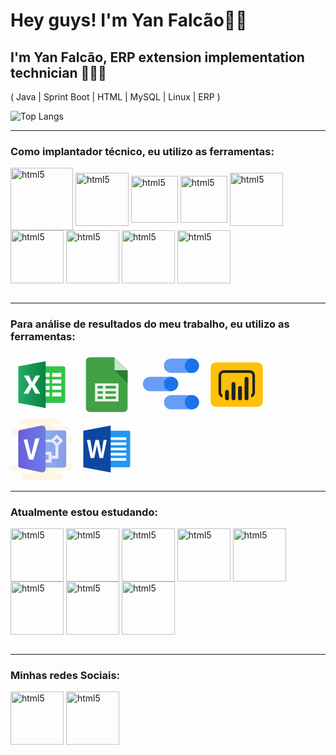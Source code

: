 # Hey guys! I'm Yan Falcão🤘🏼

## I'm Yan Falcão, ERP extension implementation technician 👨🏻‍💻

( Java | Sprint Boot | HTML | MySQL | Linux | ERP )

![Top Langs](https://github-readme-stats.vercel.app/api/top-langs/?username=yanbfalcao&hide_progress=false&theme=dracula)
<br>
*************
### Como implantador técnico, eu utilizo as ferramentas:

<div style="display: inline_block">
  <img heigh="100" width="100" align="center" alt="html5" src=https://cdn.jsdelivr.net/gh/devicons/devicon/icons/mysql/mysql-original-wordmark.svg>
  </img>
  <img heigh="85" width="85" align="center" alt="html5" src=https://cdn.jsdelivr.net/gh/devicons/devicon/icons/java/java-original-wordmark.svg>
  </img>
  <img heigh="75" width="75" align="center" alt="html5" src=https://cdn.jsdelivr.net/gh/devicons/devicon/icons/linux/linux-original.svg>
  </img>
  <img heigh="75" width="75" align="center" alt="html5" src=https://cdn.jsdelivr.net/gh/devicons/devicon/icons/windows8/windows8-original.svg>
  </img>
  <img heigh="85" width="85" align="center" alt="html5" src=https://cdn.jsdelivr.net/gh/devicons/devicon/icons/jenkins/jenkins-original.svg>
  </img>
  <img heigh="85" width="85" align="center" alt="html5" src=https://cdn.jsdelivr.net/gh/devicons/devicon/icons/vscode/vscode-original-wordmark.svg>
  <img heigh="85" width="85" align="center" alt="html5" src=https://cdn.jsdelivr.net/gh/devicons/devicon/icons/putty/putty-original.svg>
  </img>
  <img heigh="85" width="85" align="center" alt="html5" src=https://cdn.jsdelivr.net/gh/devicons/devicon/icons/magento/magento-original-wordmark.svg>
  </img>
  <img heigh="85" width="85" align="center" alt="html5" src=https://cdn.jsdelivr.net/gh/devicons/devicon/icons/woocommerce/woocommerce-original-wordmark.svg>
  </img>    
</div>
<br>

*************
### Para análise de resultados do meu trabalho, eu utilizo as ferramentas:

<svg xmlns="http://www.w3.org/2000/svg" x="0px" y="0px" width="100" height="100" viewBox="0 0 48 48">
<defs><linearGradient id="G7C1BuhajJQaEWHVlNUzHa_BEMhRoRy403e_gr1" x1="6" x2="27" y1="24" y2="24" data-name="ÐÐµÐ·ÑÐ¼ÑÐ½Ð½ÑÐ¹ Ð³ÑÐ°Ð´Ð¸ÐµÐ½Ñ 10" gradientUnits="userSpaceOnUse"><stop offset="0" stop-color="#21ad64"></stop><stop offset="1" stop-color="#088242"></stop></linearGradient></defs><path fill="#31c447" d="m41,10h-16v28h16c.55,0,1-.45,1-1V11c0-.55-.45-1-1-1Z"></path><path fill="#fff" d="m32,15h7v3h-7v-3Zm0,10h7v3h-7v-3Zm0,5h7v3h-7v-3Zm0-10h7v3h-7v-3Zm-7-5h5v3h-5v-3Zm0,10h5v3h-5v-3Zm0,5h5v3h-5v-3Zm0-10h5v3h-5v-3Z"></path><path fill="url(#G7C1BuhajJQaEWHVlNUzHa_BEMhRoRy403e_gr1)" d="m27,42l-21-4V10l21-4v36Z"></path><path fill="#fff" d="m19.13,31l-2.41-4.56c-.09-.17-.19-.48-.28-.94h-.04c-.05.22-.15.54-.32.98l-2.42,4.52h-3.76l4.46-7-4.08-7h3.84l2,4.2c.16.33.3.73.42,1.18h.04c.08-.27.22-.68.44-1.22l2.23-4.16h3.51l-4.2,6.94,4.32,7.06h-3.74Z"></path>
</svg> <svg xmlns="http://www.w3.org/2000/svg" x="0px" y="0px" width="100" height="100" viewBox="0 0 48 48">
<path fill="#43a047" d="M37,45H11c-1.657,0-3-1.343-3-3V6c0-1.657,1.343-3,3-3h19l10,10v29C40,43.657,38.657,45,37,45z"></path><path fill="#c8e6c9" d="M40 13L30 13 30 3z"></path><path fill="#2e7d32" d="M30 13L40 23 40 13z"></path><path fill="#e8f5e9" d="M31,23H17h-2v2v2v2v2v2v2v2h18v-2v-2v-2v-2v-2v-2v-2H31z M17,25h4v2h-4V25z M17,29h4v2h-4V29z M17,33h4v2h-4V33z M31,35h-8v-2h8V35z M31,31h-8v-2h8V31z M31,27h-8v-2h8V27z"></path>
</svg>  <svg xmlns="http://www.w3.org/2000/svg" x="0px" y="0px" width="100" height="100" viewBox="0 0 48 48">
<path fill="#669df6" d="M39.715,32.01H23.99c-3.803,0-5.933,2.662-5.933,5.495c0,2.615,1.806,5.495,5.933,5.495h15.725V32.01	z"></path><ellipse cx="39.5" cy="37.505" fill="#1a73e8" rx="5.5" ry="5.495"></ellipse><path fill="#669df6" d="M23.551,18H7.813c-3.806,0-5.938,2.664-5.938,5.5c0,2.617,1.808,5.5,5.938,5.5h15.739V18z"></path><circle cx="23.5" cy="23.5" r="5.5" fill="#1a73e8"></circle><path fill="#669df6" d="M39.711,4H23.972c-3.806,0-5.938,2.664-5.938,5.5c0,2.617,1.808,5.5,5.938,5.5h15.739V4z"></path><circle cx="39.5" cy="9.5" r="5.5" fill="#1a73e8"></circle>
</svg>  <svg xmlns="http://www.w3.org/2000/svg" x="0px" y="0px" width="100" height="100" viewBox="0 0 48 48">
<path fill="#ffc107" d="M40,41H8c-2.206,0-4-1.794-4-4V11c0-2.206,1.794-4,4-4h32c2.206,0,4,1.794,4,4v26	C44,39.206,42.206,41,40,41z"></path><path fill="#212121" d="M34,12.98H14.02c-2.2,0-4,1.79-4,4V30c0,1.86,1.27,3.42,2.98,3.86v-2.14	c-0.59-0.35-0.98-0.99-0.98-1.72V16.98c0-1.1,0.9-2,2-2H34c1.1,0,2,0.9,2,2V30c0,0.74-0.4,1.38-1,1.73v2.14c1.73-0.44,3-2.01,3-3.87	V16.98C38,14.77,36.21,12.98,34,12.98z"></path><path fill="#212121" d="M16.5,28L16.5,28c0.828,0,1.5,0.672,1.5,1.5v5c0,0.828-0.672,1.5-1.5,1.5l0,0	c-0.828,0-1.5-0.672-1.5-1.5v-5C15,28.672,15.672,28,16.5,28z"></path><path fill="#212121" d="M21.5,22L21.5,22c0.828,0,1.5,0.672,1.5,1.5v11c0,0.828-0.672,1.5-1.5,1.5l0,0	c-0.828,0-1.5-0.672-1.5-1.5v-11C20,22.672,20.672,22,21.5,22z"></path><path fill="#212121" d="M26.5,25L26.5,25c0.828,0,1.5,0.672,1.5,1.5v8c0,0.828-0.672,1.5-1.5,1.5l0,0	c-0.828,0-1.5-0.672-1.5-1.5v-8C25,25.672,25.672,25,26.5,25z"></path><path fill="#212121" d="M31.5,18L31.5,18c0.828,0,1.5,0.672,1.5,1.5v15c0,0.828-0.672,1.5-1.5,1.5l0,0	c-0.828,0-1.5-0.672-1.5-1.5v-15C30,18.672,30.672,18,31.5,18z"></path>
</svg> <svg xmlns="http://www.w3.org/2000/svg" x="0px" y="0px" width="100" height="100" viewBox="0 0 64 64">
<radialGradient id="jhTMhetjBmNswBeK6gvoRa_ONeJy7kDsM8v_gr1" cx="31.765" cy="26.957" r="23.517" gradientTransform="translate(0 2)" gradientUnits="userSpaceOnUse"><stop offset="0" stop-color="#f4e9c3"></stop><stop offset=".219" stop-color="#f8eecd"></stop><stop offset=".644" stop-color="#fdf4dc"></stop><stop offset="1" stop-color="#fff6e1"></stop></radialGradient><path fill="url(#jhTMhetjBmNswBeK6gvoRa_ONeJy7kDsM8v_gr1)" d="M63.919,51.25c-0.35,1.63-1.87,2.75-3.54,2.75h-12.88c-0.83,0-1.5,0.67-1.5,1.5	s0.67,1.5,1.5,1.5h2c1.79,0,3.25,1.35,3.46,3.08c0.02,0.13,0.04,0.26,0.04,0.39v0.03c0,0.05-0.01,0.1-0.02,0.15	c0,0.1-0.01,0.2-0.03,0.3c-0.22,1.72-1.67,3.05-3.45,3.05h-34c-2,0-3.6-1.67-3.5-3.69c0.1-1.89,1.8-3.31,3.7-3.31h3.8	c0.83,0,1.5-0.67,1.5-1.5s-0.67-1.5-1.5-1.5h-16.5c-1.71,0-3.08-1.42-3-3.16c0.09-1.62,1.54-2.84,3.16-2.84h11.84V33h-4	c-2.33,0-4.22-2.03-3.98-4.41c0.21-2.08,2.08-3.59,4.17-3.59h1.31c2,0,3.6-1.67,3.5-3.69c-0.1-1.89-1.8-3.31-3.7-3.31h-6.3	c-2.33,0-4.22-2.03-3.98-4.41c0.21-2.08,2.08-3.59,4.17-3.59h8.81c1.21,0,2.16-1.06,1.97-2.32C16.819,6.69,15.889,6,14.889,6h-2.39	c-1.46,0-2.62-1.24-2.49-2.73c0.11-1.31,1.31-2.27,2.63-2.27h35.86c1.46,0,2.62,1.24,2.49,2.73C50.879,5.04,49.679,6,48.359,6h-4.86	c-0.83,0-1.5,0.67-1.5,1.5s0.67,1.5,1.5,1.5h15c1.46,0,2.62,1.24,2.49,2.73c-0.11,1.31-1.31,2.27-2.63,2.27h-0.36	c-1.21,0-2.16,1.06-1.97,2.32c0.15,0.99,1.08,1.68,2.08,1.68h1.7c2.09,0,3.96,1.51,4.17,3.59c0.24,2.38-1.65,4.41-3.98,4.41h-4	c-1.71,0-3.08,1.42-3,3.16c0.09,1.62,1.54,2.84,3.16,2.84h0.84c1.85,0,3.32,1.69,2.94,3.6c-0.29,1.43-1.63,2.4-3.08,2.4h-5.86	c-1.47,0-2.64,4.26-2.49,5.76c0.13,1.3,1.32,3.24,2.63,3.24h9.36C62.669,47,64.389,49.01,63.919,51.25z"></path><linearGradient id="jhTMhetjBmNswBeK6gvoRb_ONeJy7kDsM8v_gr2" x1="33.991" x2="57.02" y1="32.016" y2="32.016" gradientUnits="userSpaceOnUse"><stop offset="0" stop-color="#8badef"></stop><stop offset="1" stop-color="#889ceb"></stop></linearGradient><path fill="url(#jhTMhetjBmNswBeK6gvoRb_ONeJy7kDsM8v_gr2)" d="M57.02,15.006c0-1.001-1.001-2.001-2.003-2.001H33.991v38.02h21.026	c1.001,0,2.003-1.001,2.003-2.001V15.006z"></path><path fill="#e8eaf6" d="M35.19,22.326h8.169v2.758H35.19V22.326z M42.001,45.86H30.988V34.943h11.014	C42.027,39.375,42.025,46.877,42.001,45.86z M33.991,42.883h5.006v-4.962h-5.006V42.883z"></path><linearGradient id="jhTMhetjBmNswBeK6gvoRc_ONeJy7kDsM8v_gr3" x1="7.96" x2="35.977" y1="31.966" y2="31.966" gradientUnits="userSpaceOnUse"><stop offset="0" stop-color="#685ddb"></stop><stop offset=".399" stop-color="#6b6bdf"></stop><stop offset="1" stop-color="#6e7ce4"></stop></linearGradient><path fill="url(#jhTMhetjBmNswBeK6gvoRc_ONeJy7kDsM8v_gr3)" d="M35.977,52.492c0,1.046-0.477,2.036-1.297,2.693c-0.82,0.657-1.896,0.912-2.927,0.693	l-21.95-4.669c-1.073-0.228-1.84-1.169-1.84-2.257L7.96,14.975c0-1.089,0.767-2.03,1.84-2.258l21.954-4.664	c1.031-0.219,2.107,0.036,2.927,0.693c0.82,0.657,1.296,1.647,1.296,2.693V52.492z"></path><path fill="#fff" d="M18.851,42.599l-5.446-20.273l3.812-0.276l3.812,15.722h0.272l4.085-16.549l4.357-0.276	l-6.399,22.066L18.851,42.599z"></path><path fill="#e8eaf6" d="M47.501,29.987l-6.512-6.454l6.512-6.454l6.512,6.454L47.501,29.987z M44.969,23.533l2.496,2.51	l2.568-2.528l-2.55-2.456L44.969,23.533z"></path><path fill="#e8eaf6" d="M49.01,41.89h-7.009l-0.003-3.015l4.008,0.038V27.004h3.004V41.89z"></path>
</svg> <svg xmlns="http://www.w3.org/2000/svg" x="0px" y="0px" width="100" height="100" viewBox="0 0 48 48">
<path fill="#2196F3" d="M41,10H25v28h16c0.553,0,1-0.447,1-1V11C42,10.447,41.553,10,41,10z"></path><path fill="#FFF" d="M25 15.001H39V17H25zM25 19H39V21H25zM25 23.001H39V25.001H25zM25 27.001H39V29H25zM25 31H39V33.001H25z"></path><path fill="#0D47A1" d="M27 42L6 38 6 10 27 6z"></path><path fill="#FFF" d="M21.167,31.012H18.45l-1.802-8.988c-0.098-0.477-0.155-0.996-0.174-1.576h-0.032c-0.043,0.637-0.11,1.162-0.197,1.576l-1.85,8.988h-2.827l-2.86-14.014h2.675l1.536,9.328c0.062,0.404,0.111,0.938,0.143,1.607h0.042c0.019-0.498,0.098-1.051,0.223-1.645l1.97-9.291h2.622l1.785,9.404c0.062,0.348,0.119,0.846,0.17,1.511h0.031c0.02-0.515,0.073-1.035,0.16-1.563l1.503-9.352h2.468L21.167,31.012z"></path>
</svg>
<br>

*************
### Atualmente estou estudando:

<div>
  <img heigh="85" width="85" align="center" alt="html5" src=https://cdn.jsdelivr.net/gh/devicons/devicon/icons/java/java-original-wordmark.svg>
  </img>
  <img heigh="85" width="85" align="center" alt="html5" src=https://cdn.jsdelivr.net/gh/devicons/devicon/icons/javascript/javascript-original.svg>
  </img>
  <img heigh="85" width="85" align="center" alt="html5" src=https://cdn.jsdelivr.net/gh/devicons/devicon/icons/nodejs/nodejs-original.svg>
  </img>
  <img heigh="85" width="85" align="center" alt="html5" src=https://cdn.jsdelivr.net/gh/devicons/devicon/icons/typescript/typescript-original.svg>
  </img>
  <img heigh="85" width="85" align="center" alt="html5" src=https://cdn.jsdelivr.net/gh/devicons/devicon/icons/react/react-original-wordmark.svg>
  </img>
  <img heigh="85" width="85" align="center" alt="html5" src=https://cdn.jsdelivr.net/gh/devicons/devicon/icons/java/java-original-wordmark.svg>
  </img>
  <img heigh="85" width="85" align="center" alt="html5" src=https://cdn.jsdelivr.net/gh/devicons/devicon/icons/html5/html5-original-wordmark.svg>
  </img>
  <img heigh="85" width="85" align="center" alt="html5" src=https://cdn.jsdelivr.net/gh/devicons/devicon/icons/spring/spring-original-wordmark.svg>
  </img>
</div>
<br>

*************
### Minhas redes Sociais:

<div style="display: inline_block">
  <img heigh="85" width="85" align="center" alt="html5" src=https://cdn.jsdelivr.net/gh/devicons/devicon/icons/github/github-original-wordmark.svg>
  </img>
  <img heigh="85" width="85" align="center" alt="html5" src=https://cdn.jsdelivr.net/gh/devicons/devicon/icons/linkedin/linkedin-original.svg>
  </img>
</div>
